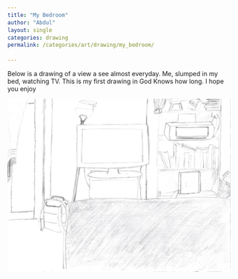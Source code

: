 ```yaml
---
title: "My Bedroom"
author: "Abdul"
layout: single
categories: drawing
permalink: /categories/art/drawing/my_bedroom/

---
```


Below is a drawing of a view a see almost everyday.
Me, slumped in my bed, watching TV.
This is my first drawing in God Knows how long. I hope you enjoy


![My Bedroom](/assets/images/drawing_bedroom_tv_rotated.jpg)
